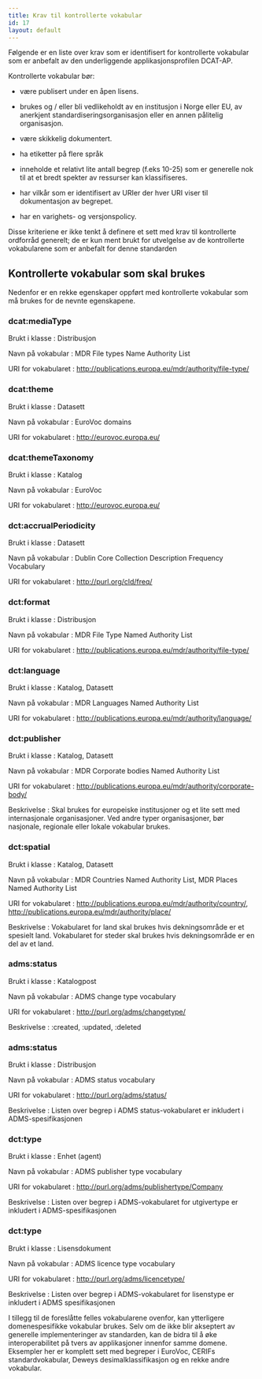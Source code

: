 ```yaml
---
title: Krav til kontrollerte vokabular
id: 17
layout: default
---
```


Følgende er en liste over krav som er identifisert for kontrollerte vokabular som er anbefalt av den underliggende applikasjonsprofilen DCAT-AP. 

Kontrollerte vokabular bør: 

* være publisert under en åpen lisens. 

* brukes og / eller bli vedlikeholdt av en institusjon i Norge eller EU, av anerkjent standardiseringsorganisasjon eller en annen pålitelig organisasjon.

* være skikkelig dokumentert. 

* ha etiketter på flere språk 

* inneholde et relativt lite antall begrep (f.eks 10-25) som er generelle nok til at et bredt spekter av ressurser kan klassifiseres.

* har vilkår som er identifisert av URIer der hver URI viser til dokumentasjon av begrepet.

* har en varighets- og versjonspolicy. 

Disse kriteriene er ikke tenkt å definere et sett med krav til kontrollerte ordforråd generelt; de er kun ment brukt for utvelgelse av de kontrollerte vokabularene som er anbefalt for denne standarden

## Kontrollerte vokabular som skal brukes

Nedenfor er en rekke egenskaper oppført med kontrollerte vokabular som må brukes for de nevnte egenskapene.


### dcat:mediaType

Brukt i klasse
: Distribusjon

Navn på vokabular
: MDR File types Name Authority List

URI for vokabularet
: http://publications.europa.eu/mdr/authority/file-type/


### dcat:theme
Brukt i klasse
: Datasett

Navn på vokabular
: EuroVoc domains

URI for vokabularet
: http://eurovoc.europa.eu/


### dcat:themeTaxonomy

Brukt i klasse
: Katalog

Navn på vokabular
: EuroVoc

URI for vokabularet
: http://eurovoc.europa.eu/ 


### dct:accrualPeriodicity

Brukt i klasse
: Datasett

Navn på vokabular
: Dublin Core Collection Description Frequency Vocabulary

URI for vokabularet
: http://purl.org/cld/freq/ 


### dct:format

Brukt i klasse
: Distribusjon

Navn på vokabular
: MDR File Type Named Authority List

URI for vokabularet
: http://publications.europa.eu/mdr/authority/file-type/


### dct:language

Brukt i klasse
: Katalog, Datasett

Navn på vokabular
: MDR Languages Named Authority List

URI for vokabularet
: http://publications.europa.eu/mdr/authority/language/ 


### dct:publisher

Brukt i klasse
: Katalog, Datasett

Navn på vokabular
: MDR Corporate bodies Named Authority List

URI for vokabularet
: http://publications.europa.eu/mdr/authority/corporate-body/

Beskrivelse
: Skal brukes for europeiske institusjoner og et lite sett med internasjonale organisasjoner. Ved andre typer organisasjoner, bør nasjonale, regionale eller lokale vokabular brukes.


### dct:spatial

Brukt i klasse
: Katalog, Datasett

Navn på vokabular
: MDR Countries Named Authority List, MDR Places Named Authority List

URI for vokabularet
: http://publications.europa.eu/mdr/authority/country/, http://publications.europa.eu/mdr/authority/place/ 

Beskrivelse
: Vokabularet for land skal brukes hvis dekningsområde er et spesielt land. Vokabularet for steder skal brukes hvis dekningsområde er en del av et land.


### adms:status

Brukt i klasse
: Katalogpost

Navn på vokabular
: ADMS change type vocabulary

URI for vokabularet
: http://purl.org/adms/changetype/

Beskrivelse
: :created, :updated, :deleted


### adms:status

Brukt i klasse
: Distribusjon

Navn på vokabular
: ADMS status vocabulary

URI for vokabularet
: http://purl.org/adms/status/

Beskrivelse
: Listen over begrep i ADMS status-vokabularet er inkludert i ADMS-spesifikasjonen 


### dct:type

Brukt i klasse
: Enhet (agent) 

Navn på vokabular
: ADMS publisher type vocabulary

URI for vokabularet
: http://purl.org/adms/publishertype/Company 

Beskrivelse
: Listen over begrep i ADMS-vokabularet for utgivertype er inkludert i ADMS-spesifikasjonen


### dct:type 

Brukt i klasse
: Lisensdokument

Navn på vokabular
: ADMS licence type vocabulary

URI for vokabularet
: http://purl.org/adms/licencetype/ 

Beskrivelse
: Listen over begrep i ADMS-vokabularet for lisenstype er inkludert i ADMS spesifikasjonen


I tillegg til de foreslåtte felles vokabularene ovenfor, kan ytterligere domenespesifikke vokabular brukes. Selv om de ikke blir akseptert av generelle implementeringer av standarden, kan de bidra til å øke interoperabilitet på tvers av applikasjoner innenfor samme domene. Eksempler her er komplett sett med begreper i EuroVoc, CERIFs standardvokabular, Deweys desimalklassifikasjon og en rekke andre vokabular.
